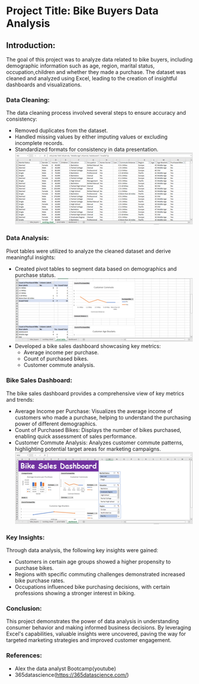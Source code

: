 # Project Title: Bike Buyers Data Analysis

## Introduction:
The goal of this project was to analyze data related to bike buyers, including demographic information such as age, region, marital status, occupation,children and whether they made a purchase. The dataset was cleaned and analyzed using Excel, leading to the creation of insightful dashboards and visualizations.

 ### Data Cleaning:
The data cleaning process involved several steps to ensure accuracy and consistency:

   - Removed duplicates from the dataset.
   -  Handled missing values by either imputing values or excluding incomplete records.
   - Standardized formats for consistency in data presentation.
![The Final Dashboard](https://github.com/vanessa-namutebi/bike-buyers-analysis/blob/main/Screenshot%20(164).png?raw=true)

  ### Data Analysis:
Pivot tables were utilized to analyze the cleaned dataset and derive meaningful insights:

- Created pivot tables to segment data based on demographics and purchase status.
  ![The Final Dashboard](https://github.com/vanessa-namutebi/bike-buyers-analysis/blob/main/Screenshot%20(166).png?raw=true)
- Developed a bike sales dashboard showcasing key metrics:
  - Average income per purchase.
  - Count of purchased bikes.
  - Customer commute analysis.

 ### Bike Sales Dashboard:
The bike sales dashboard provides a comprehensive view of key metrics and trends:

- Average Income per Purchase: Visualizes the average income of customers who made a purchase, helping to understand the purchasing power of different demographics.
- Count of Purchased Bikes: Displays the number of bikes purchased, enabling quick assessment of sales performance.
- Customer Commute Analysis: Analyzes customer commute patterns, highlighting potential target areas for marketing campaigns.
![The Final Dashboard](https://github.com/vanessa-namutebi/bike-buyers-analysis/blob/main/Screenshot%20(167).png?raw=true)

### Key Insights:
Through data analysis, the following key insights were gained:

 - Customers in certain age groups showed a higher propensity to purchase bikes.
 - Regions with specific commuting challenges demonstrated increased bike purchase rates.
 - Occupations influenced bike purchasing decisions, with certain professions showing a stronger interest in biking.

### Conclusion:
This project demonstrates the power of data analysis in understanding consumer behavior and making informed business decisions. By leveraging Excel's capabilities, valuable insights were uncovered, paving the way for targeted marketing strategies and improved customer engagement.

### References:

 - Alex the data analyst Bootcamp(youtube)
 - 365datascience(https://365datascience.com/)
    
